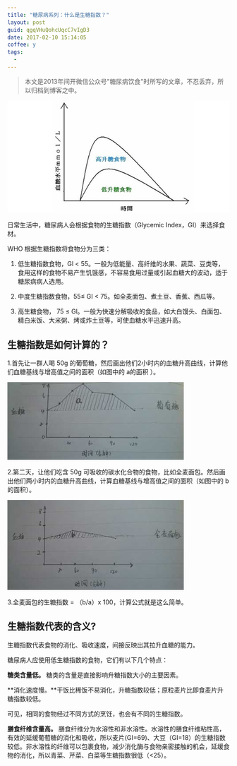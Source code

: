 ```yaml
---
title: "糖尿病系列：什么是生糖指数？"
layout: post
guid: qgqVHuQohcUqcC7vIgD3
date: 2017-02-10 15:14:05
coffee: y
tags:
  - 
---
```


> 本文是2013年间开微信公众号"糖尿病饮食"时所写的文章，不忍丢弃，所以归档到博客之中。

![](/media/files/2017/2017-02-10-GI-01.jpg)

日常生活中，糖尿病人会根据食物的生糖指数（Glycemic Index，GI）来选择食材。

WHO 根据生糖指数将食物分为三类：

1. 低生糖指数食物，Gl < 55。一般为低能量、高纤维的水果、蔬菜、豆类等，食用这样的食物不易产生饥饿感，不容易食用过量或引起血糖大的波动，适于糖尿病病人选用。

2. 中度生糖指数食物，55≤ GI < 75。如全麦面包、煮土豆、香蕉、西瓜等。

3. 高生糖食物， 75 ≤  Gl。一般为快速分解吸收的食品，如大白馒头、白面包、精白米饭、大米粥、烤或炸土豆等，可使血糖水平迅速升高。


## 生糖指数是如何计算的？

1.首先让一群人喝 50g 的葡萄糖，然后画出他们2小时内的血糖升高曲线，计算他们血糖基线与增高值之间的面积（如图中的 a的面积 ）。

![](/media/files/2017/2017-02-10-GI-02.jpg)


2.第二天，让他们吃含 50g 可吸收的碳水化合物的食物，比如全麦面包。然后画出他们两小时内的血糖升高曲线，计算血糖基线与增高值之间的面积（如图中的 b 的面积）。

![](/media/files/2017/2017-02-10-GI-03.jpg)


3.全麦面包的生糖指数 = （b/a）x 100，计算公式就是这么简单。


## 生糖指数代表的含义?

生糖指数代表食物的消化、吸收速度，间接反映出其拉升血糖的能力。


糖尿病人应使用低生糖指数的食物，它们有以下几个特点：

**糖类含量低。**  糖类的含量是直接影响升糖指数大小的主要因素。

**消化速度慢。**干饭比稀饭不易消化，升糖指数较低；原粒麦片比即食麦片升糖指数较低。

可见，相同的食物经过不同方式的烹饪，也会有不同的生糖指数。

**膳食纤维含量高。** 膳食纤维分为水溶性和非水溶性。水溶性的膳食纤维粘性高，有效的延缓葡萄糖的消化和吸收，所以麦片(GI=69)、大豆（GI=18）的生糖指数较低。非水溶性的纤维可以包裹食物，减少消化酶与食物亲密接触的机会，延缓食物的消化，所以青菜、芹菜、白菜等生糖指数很低（<25）。
